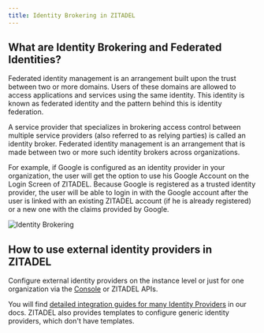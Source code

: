 ```yaml
---
title: Identity Brokering in ZITADEL
---
```


## What are Identity Brokering and Federated Identities?

Federated identity management is an arrangement built upon the trust between two or more domains. Users of these domains are allowed to access applications and services using the same identity.
This identity is known as federated identity and the pattern behind this is identity federation.

A service provider that specializes in brokering access control between multiple service providers (also referred to as relying parties) is called an identity broker.
Federated identity management is an arrangement that is made between two or more such identity brokers across organizations.

For example, if Google is configured as an identity provider in your organization, the user will get the option to use his Google Account on the Login Screen of ZITADEL. Because Google is registered as a trusted identity provider, the user will be able to login in with the Google account after the user is linked with an existing ZITADEL account (if he is already registered) or a new one with the claims provided by Google.

![Identity Brokering](/img/guides/identity_brokering.png)

## How to use external identity providers in ZITADEL

Configure external identity providers on the instance level or just for one organization via the [Console](/guides/manage/console/instance-settings#identity-providers) or ZITADEL APIs.

You will find [detailed integration guides for many Identity Providers](/guides/integrate/identity-providers) in our docs.
ZITADEL also provides templates to configure generic identity providers, which don't have templates.
